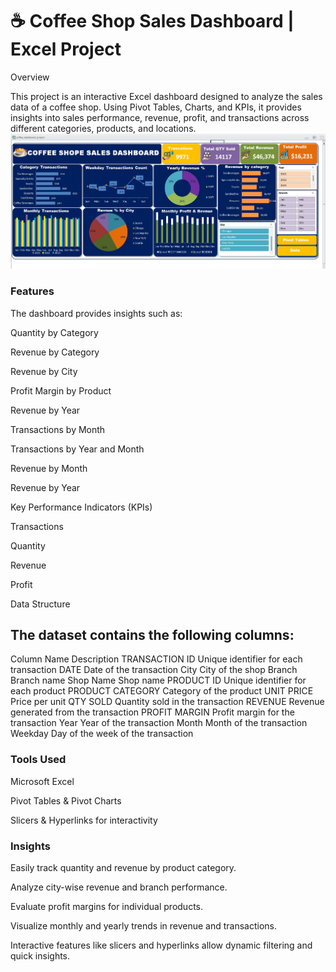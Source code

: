 # ☕ Coffee Shop Sales Dashboard | Excel Project
Overview

This project is an interactive Excel dashboard designed to analyze the sales data of a coffee shop. Using Pivot Tables, Charts, and KPIs, it provides insights into sales performance, revenue, profit, and transactions across different categories, products, and locations.
![](https://github.com/sshankt/Coffee-Shop-Sales-Dashboard/blob/main/photo_6303045750664924413_w.jpg)
### Features

The dashboard provides insights such as:

Quantity by Category

Revenue by Category

Revenue by City

Profit Margin by Product

Revenue by Year

Transactions by Month

Transactions by Year and Month

Revenue by Month

Revenue by Year

Key Performance Indicators (KPIs)

Transactions

Quantity

Revenue

Profit

Data Structure

## The dataset contains the following columns:

Column Name	Description
TRANSACTION ID	Unique identifier for each transaction
DATE	Date of the transaction
City	City of the shop
Branch	Branch name
Shop Name	Shop name
PRODUCT ID	Unique identifier for each product
PRODUCT CATEGORY	Category of the product
UNIT PRICE	Price per unit
QTY SOLD	Quantity sold in the transaction
REVENUE	Revenue generated from the transaction
PROFIT MARGIN	Profit margin for the transaction
Year	Year of the transaction
Month	Month of the transaction
Weekday	Day of the week of the transaction

### Tools Used

Microsoft Excel

Pivot Tables & Pivot Charts

Slicers & Hyperlinks for interactivity

### Insights

Easily track quantity and revenue by product category.

Analyze city-wise revenue and branch performance.

Evaluate profit margins for individual products.

Visualize monthly and yearly trends in revenue and transactions.

Interactive features like slicers and hyperlinks allow dynamic filtering and quick insights.


